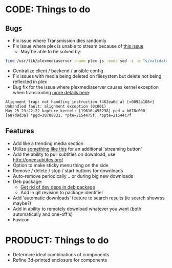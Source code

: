 CODE: Things to do
==================



Bugs
----

- Fix issue where Transmission dies randomly
- Fix issue where plex is unable to stream because of [this issue](http://www.htpcguides.com/fix-plex-server-is-not-powerful-enough-on-raspberry-pi-2/)
  - May be able to be solved by:
```bash
find /usr/lib/plexmediaserver -name plex.js -exec sed -i -e "s/validateTranscoder:function(t,n){var/validateTranscoder:function(t,n){return false;var/g" {} \;
```
- Centralize client / backend / ansible config
- Fix issues with media being deleted on filesystem but delete not being reflected in plex
- Bug fix for the issue where plexmediaserver causes kernel exception when transcoding [more details here](https://www.raspberrypi.org/forums/viewtopic.php?f=28&t=146072&p=981380):
```
Alignment trap: not handling instruction f462ea6d at [<0092a108>]
Unhandled fault: alignment exception (0x001)
May 25 23:22:22 kapture kernel: [19616.455238] pgd = b678c000
[687d9d3a] *pgd=38788831, *pte=2154475f, *ppte=21544c7f
```

Features
--------

- Add like a trending media section
- Utilize [something like this](https://webtorrent.io/desktop) for an additional 'streaming button'
- Add the ability to pull subtitles on download, use http://opensubtites.org/
- Option to make sticky menu thing on the side
- Remove / delete / stop / start buttons for downloads
- Auto-remove periodically .. or during big new downloads
- Deb package:
  - [Get rid of dev deps in deb package](https://www.npmjs.com/package/grunt-package-modules)
   - Add in git revision to package identifier
- Add 'automatic downloads' feature to search results (ie search showrss maybe?)
- Add in ability to remotely download whatever you want (both automatically and one-off's)
- Favicon



PRODUCT: Things to do
=====================

- Determine ideal combinations of components
- Refine 3d-printed enclosure for components
